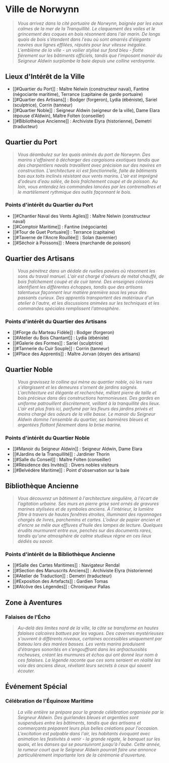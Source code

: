 # Ville de Norwynn

> *Vous arrivez dans la cité portuaire de Norwynn, baignée par les eaux calmes de la mer de la Tranquillité. Le claquement des voiles et le grincement des coques en bois résonnent dans l'air marin. De longs quais de bois s'étendent dans l'eau où sont amarrés d'élégants navires aux lignes effilées, réputés pour leur vitesse inégalée. L'emblème de la ville - un voilier stylisé sur fond bleu - flotte fièrement sur les bâtiments officiels, tandis que l'imposant manoir du Seigneur Aldwin surplombe la baie depuis une colline verdoyante.*

## Lieux d'Intérêt de la Ville
- [[#Quartier du Port]] : Maître Nelwin (constructeur naval), Fantine (négociante maritime), Terrance (capitaine de garde portuaire)
- [[#Quartier des Artisans]] : Bodger (forgeron), Lydia (ébéniste), Sariel (sculptrice), Corrin (tanneur)
- [[#Quartier Noble]] : Seigneur Aldwin (seigneur de la ville), Dame Elara (épouse d'Aldwin), Maître Folten (conseiller)
- [[#Bibliothèque Ancienne]] : Archiviste Elyra (historienne), Demetri (traducteur)

## Quartier du Port

> *Vous déambulez sur les quais animés du port de Norwynn. Des marins s'affairent à décharger des cargaisons exotiques tandis que des charpentiers navals travaillent avec précision sur des navires en construction. L'architecture ici est fonctionnelle, faite de bâtiments bas aux toits inclinés résistant aux vents marins. L'air est imprégné d'odeurs d'eau salée, de bois fraîchement coupé et de poisson. Au loin, vous entendez les commandes lancées par les contremaîtres et le martèlement rythmique des outils façonnant le bois.*

### Points d'intérêt du Quartier du Port
- [[#Chantier Naval des Vents Agiles]] : Maître Nelwin (constructeur naval)
- [[#Comptoir Maritime]] : Fantine (négociante)
- [[#Tour de Guet Portuaire]] : Terrance (capitaine)
- [[#Taverne de l'Ancre Rouillée]] : Solan (tavernier)
- [[#Séchoir à Poissons]] : Meera (marchande de poisson)

## Quartier des Artisans

> *Vous pénétrez dans un dédale de ruelles pavées où résonnent les sons du travail manuel. L'air est chargé d'odeurs de métal chauffé, de bois fraîchement coupé et de cuir tanné. Des enseignes colorées identifient les différentes échoppes, tandis que des artisans talentueux façonnent leur matière première sous les yeux des passants curieux. Des apprentis transportent des matériaux d'un atelier à l'autre, et les discussions animées sur les techniques et les commandes spéciales remplissent l'atmosphère.*

### Points d'intérêt du Quartier des Artisans
- [[#Forge du Marteau Fidèle]] : Bodger (forgeron)
- [[#Atelier du Bois Chantant]] : Lydia (ébéniste)
- [[#Galerie des Formes]] : Sariel (sculptrice)
- [[#Tannerie du Cuir Souple]] : Corrin (tanneur)
- [[#Place des Apprentis]] : Maître Jorvan (doyen des artisans)

## Quartier Noble

> *Vous gravissez la colline qui mène au quartier noble, où les rues s'élargissent et les demeures s'ornent de jardins soignés. L'architecture est élégante et recherchée, mêlant pierre de taille et bois précieux dans des constructions harmonieuses. Des gardes en uniforme patrouillent discrètement, veillant à la tranquillité des lieux. L'air est plus frais ici, parfumé par les fleurs des jardins privés et moins chargé des odeurs de la ville basse. Le manoir du Seigneur Aldwin domine l'ensemble du quartier, ses bannières bleues et argentées flottant fièrement dans la brise marine.*

### Points d'intérêt du Quartier Noble
- [[#Manoir du Seigneur Aldwin]] : Seigneur Aldwin, Dame Elara
- [[#Jardins de la Tranquillité]] : Jardinier Thorin
- [[#Salle du Conseil]] : Maître Folten (conseiller)
- [[#Résidence des Invités]] : Divers nobles visiteurs
- [[#Belvédère Maritime]] : Point d'observation sur la baie

## Bibliothèque Ancienne

> *Vous découvrez un bâtiment à l'architecture singulière, à l'écart de l'agitation urbaine. Ses murs en pierre grise sont ornés de gravures marines stylisées et de symboles anciens. À l'intérieur, la lumière filtre à travers de hautes fenêtres étroites, illuminant des rayonnages chargés de livres, parchemins et cartes. L'odeur de papier ancien et d'encre se mêle aux effluves d'huile des lampes de lecture. Quelques érudits murmurent entre eux, penchés sur des documents rares, tandis qu'une atmosphère de calme studieux règne en ces lieux dédiés au savoir.*

### Points d'intérêt de la Bibliothèque Ancienne
- [[#Salle des Cartes Maritimes]] : Navigateur Rendal
- [[#Section des Manuscrits Anciens]] : Archiviste Elyra (historienne)
- [[#Atelier de Traduction]] : Demetri (traducteur)
- [[#Exposition des Artefacts]] : Gardien Tomas
- [[#Alcôve des Légendes]] : Chroniqueur Pallas

## Zone à Aventures

### Falaises de l'Écho

> *Au-delà des limites nord de la ville, la côte se transforme en hautes falaises calcaires battues par les vagues. Des cavernes mystérieuses s'ouvrent à différents niveaux, certaines accessibles uniquement par bateau lors des marées basses. Les vents marins produisent d'étranges sonorités en s'engouffrant dans les anfractuosités rocheuses, créant les murmures et échos qui ont donné leur nom à ces falaises. La légende raconte que ces sons seraient en réalité les voix des anciens dieux, révélant leurs secrets à ceux qui savent écouter.*

## Événement Spécial

### Célébration de l'Équinoxe Maritime

> *La ville entière se prépare pour la grande célébration organisée par le Seigneur Aldwin. Des guirlandes bleues et argentées sont suspendues entre les bâtiments, tandis que des artisans et commerçants préparent leurs plus belles créations pour l'occasion. L'excitation est palpable dans l'air, les habitants évoquant avec animation les festivités à venir - la grande régate, le banquet sur les quais, et les danses qui se poursuivront jusqu'à l'aube. Cette année, la rumeur court que le Seigneur Aldwin pourrait faire une annonce particulièrement importante lors de la cérémonie d'ouverture.* 